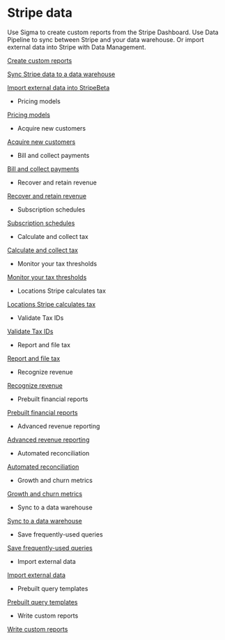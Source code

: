 # Stripe data

Use Sigma to create custom reports from the Stripe Dashboard. Use Data Pipeline to sync between Stripe and your data warehouse. Or import external data into Stripe with Data Management.

[Create custom reports](/stripe-data/access-data-in-dashboard)

[Sync Stripe data to a data warehouse](/stripe-data/access-data-in-warehouse)

[Import external data into StripeBeta](/stripe-data/import-external-data)

- Pricing models

[Pricing models](/products-prices/pricing-models)

- Acquire new customers

[Acquire new customers](/quotes)

- Bill and collect payments

[Bill and collect payments](/billing/subscriptions/build-subscriptions)

- Recover and retain revenue

[Recover and retain revenue](/billing/revenue-recovery)

- Subscription schedules

[Subscription schedules](/billing/subscriptions/subscription-schedules)

- Calculate and collect tax

[Calculate and collect tax](/tax/set-up)

- Monitor your tax thresholds

[Monitor your tax thresholds](/tax/monitoring)

- Locations Stripe calculates tax

[Locations Stripe calculates tax](/tax/supported-countries)

- Validate Tax IDs

[Validate Tax IDs](/tax/invoicing/tax-ids)

- Report and file tax

[Report and file tax](/tax/filing)

- Recognize revenue

[Recognize revenue](/revenue-recognition/get-started)

- Prebuilt financial reports

[Prebuilt financial reports](/reports)

- Advanced revenue reporting

[Advanced revenue reporting](/revenue-reporting)

- Automated reconciliation

[Automated reconciliation](/reconciliation)

- Growth and churn metrics

[Growth and churn metrics](/billing/subscriptions/view-metrics)

- Sync to a data warehouse

[Sync to a data warehouse](/stripe-data/access-data-in-warehouse)

- Save frequently-used queries

[Save frequently-used queries](/stripe-data/write-queries#saving-queries)

- Import external data

[Import external data](/stripe-data/import-external-data)

- Prebuilt query templates

[Prebuilt query templates](/stripe-data/query-transactions)

- Write custom reports

[Write custom reports](/stripe-data/write-queries)
